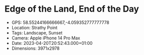 # Edge of the Land, End of the Day

- GPS: 58.55244166666667,-4.059352777777778
- Location: Strathy Point
- Tags: Landscape, Sunset
- Camera: Apple iPhone 14 Pro Max
- Date: 2023-04-20T20:52:43.000+01:00
- Dimensions: 3971x2978
